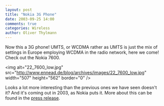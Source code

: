 ```yaml
---
layout: post
title: "Nokia 3G Phone"
date: 2003-09-25 14:00
comments: true
categories: Wireless
author: Oliver Thylmann
---
```



Now this a 3G phone! UMTS, or WCDMA rather as UMTS is just the mix of settings in Europe employing WCDMA in the radio network, here we come! Check out the Nokia 7600.

&lt;img alt=&quot;22_7600_low.jpg&quot; src=&quot;http://www.ennead.de/blog/archives/images/22_7600_low.jpg&quot; width=&quot;507&quot; height=&quot;562&quot; border=&quot;0&quot; /&gt;


Looks a lot more interesting than the previous ones we have seen doesn't it? And it's coming out in 2003, as Nokia puts it. More about this can be found in the [press release](http://press.nokia.com/PR/200309/918609_5.html).


